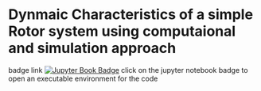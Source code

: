 # Dynmaic Characteristics of a simple Rotor system using computaional and simulation approach
badge link
[![Jupyter Book Badge](https://jupyterbook.org/badge.svg)](https://mybinder.org/v2/gh/gangadHARD1/PRESENTATION1AB/7ea369820e3a018d4e40e9bb25e1ef11647de82a?urlpath=lab%2Ftree%2Fanunaypr1.ipynb)
click on  the jupyter notebook badge to open an executable environment for the code

